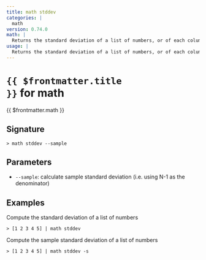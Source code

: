 ```yaml
---
title: math stddev
categories: |
  math
version: 0.74.0
math: |
  Returns the standard deviation of a list of numbers, or of each column in a table
usage: |
  Returns the standard deviation of a list of numbers, or of each column in a table
---
```


# <code>{{ $frontmatter.title }}</code> for math

<div class='command-title'>{{ $frontmatter.math }}</div>

## Signature

```> math stddev --sample```

## Parameters

 -  `--sample`: calculate sample standard deviation (i.e. using N-1 as the denominator)

## Examples

Compute the standard deviation of a list of numbers
```shell
> [1 2 3 4 5] | math stddev
```

Compute the sample standard deviation of a list of numbers
```shell
> [1 2 3 4 5] | math stddev -s
```
